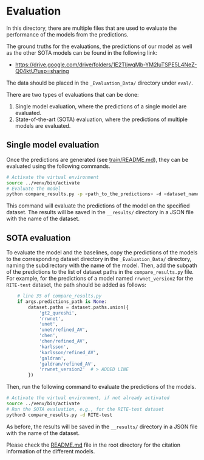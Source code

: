 # Evaluation

In this directory, there are multiple files that are used to evaluate the performance of the models from the predictions.

The ground truths for the evaluations, the predictions of our model as well as the other SOTA models can be found in the following link:
- <https://drive.google.com/drive/folders/1E2TIjwqMb-YM2IuTSPE5L4NeZ-Q04ktU?usp=sharing>

The data should be placed in the `_Evaluation_Data/` directory under `eval/`.


There are two types of evaluations that can be done:
1. Single model evaluation, where the predictions of a single model are evaluated.
2. State-of-the-art (SOTA) evaluation, where the predictions of multiple models are evaluated.


## Single model evaluation

Once the predictions are generated (see [train/README.md](../train/README.md)), they can be evaluated using the following commands.

```bash
# Activate the virtual environment
source ../venv/bin/activate
# Evaluate the model
python compare_results.py -p <path_to_the_predictions> -d <dataset_name>
```

This command will evaluate the predictions of the model on the specified dataset. The results will be saved in the `__results/` directory in a JSON file with the name of the dataset.


## SOTA evaluation


To evaluate the model and the baselines, copy the predictions of the models to the corresponding dataset directory in the `_Evaluation_Data/` directory, naming the subdirectory with the name of the model. Then, add the subpath of the predictions to the list of dataset paths in the `compare_results.py` file. For example, for the predictions of a model named `rrwnet_version2` for the `RITE-test` dataset, the path should be added as follows:

```python
    # line 35 of compare_results.py
    if args.predictions_path is None:
        dataset.paths = dataset.paths.union({
            'gt2_qureshi',
            'rrwnet',
            'unet',
            'unet/refined_AV',
            'chen',
            'chen/refined_AV',
            'karlsson',
            'karlsson/refined_AV',
            'galdran',
            'galdran/refined_AV',
            'rrwnet_version2'  # > ADDED LINE
        })
```

Then, run the following command to evaluate the predictions of the models.

```bash
# Activate the virtual environment, if not already activated
source ../venv/bin/activate
# Run the SOTA evaluation, e.g., for the RITE-test dataset
python3 compare_results.py -d RITE-test
```

As before, the results will be saved in the `__results/` directory in a JSON file with the name of the dataset.


Please check the [README.md](../README.md) file in the root directory for the citation information of the different models.
